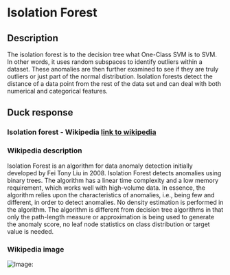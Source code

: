



# Isolation Forest

## Description


The isolation forest is to the decision tree what One-Class SVM is to SVM. In other words, it uses random subspaces to identify outliers within a dataset. These anomalies are then further examined to see if they are truly outliers or just part of the normal distribution. Isolation forests detect the distance of a data point from the rest of the data set and can deal with both numerical and categorical features.

## Duck response

### Isolation forest - Wikipedia [link to wikipedia](https://en.wikipedia.org/wiki/Isolation_forest)

### Wikipedia description


Isolation Forest is an algorithm for data anomaly detection initially developed by Fei Tony Liu in 2008. Isolation Forest detects anomalies using binary trees. The algorithm has a linear time complexity and a low memory requirement, which works well with high-volume data.
In essence, the algorithm relies upon the characteristics of anomalies, i.e., being few and different, in order to detect anomalies. No density estimation is performed in the algorithm. The algorithm is different from decision tree algorithms in that only the path-length measure or approximation is being used to generate the anomaly score, no leaf node statistics on class distribution or target value is needed.

### Wikipedia image


![Image: ](https://tse2.mm.bing.net/th?id=OIP.uJXoY1sA7kXM2k6tCw3T8AHaCy&pid=Api)